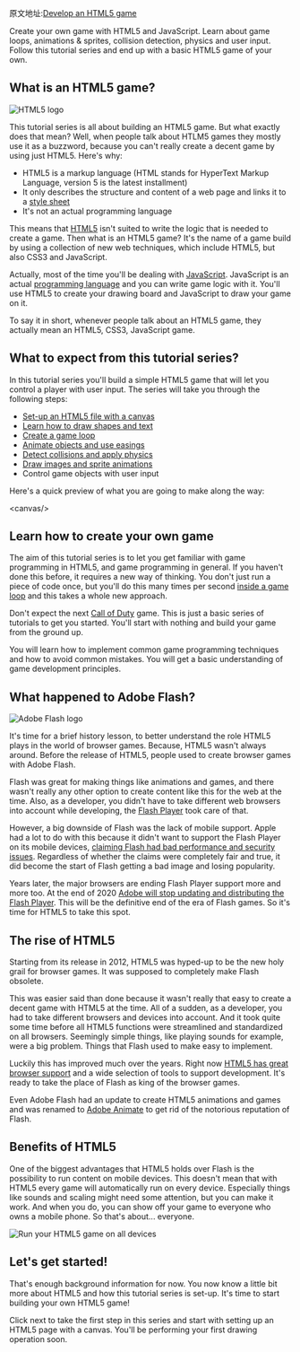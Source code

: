 原文地址:[Develop an HTML5 game](https://spicyyoghurt.com/tutorials/html5-javascript-game-development/develop-a-html5-javascript-game)

Create your own game with HTML5 and JavaScript. Learn about game loops, animations & sprites, collision detection, physics and user input. Follow this tutorial series and end up with a basic HTML5 game of your own.

## What is an HTML5 game?
![HTML5 logo](https://spicyyoghurt.com/img/tutorials/develop_a_html5_game/html5_logo.png)

This tutorial series is all about building an HTML5 game. But what exactly does that mean? Well, when people talk about HTLM5 games they mostly use it as a buzzword, because you can't really create a decent game by using just HTML5. Here's why:

- HTML5 is a markup language (HTML stands for HyperText Markup Language, version 5 is the latest installment)
- It only describes the structure and content of a web page and links it to a [style sheet](https://www.w3schools.com/css/)
- It's not an actual programming language

This means that [HTML5](https://www.w3schools.com/html) isn't suited to write the logic that is needed to create a game. Then what is an HTML5 game? It's the name of a game build by using a collection of new web techniques, which include HTML5, but also CSS3 and JavaScript.

Actually, most of the time you'll be dealing with [JavaScript](https://developer.mozilla.org/docs/Web/JavaScript). JavaScript is an actual [programming language](https://raygun.com/blog/programming-languages/) and you can write game logic with it. You'll use HTML5 to create your drawing board and JavaScript to draw your game on it.

To say it in short, whenever people talk about an HTML5 game, they actually mean an HTML5, CSS3, JavaScript game.

## What to expect from this tutorial series?
In this tutorial series you'll build a simple HTML5 game that will let you control a player with user input. The series will take you through the following steps:

- [Set-up an HTML5 file with a canvas](https://spicyyoghurt.com/tutorials/html5-javascript-game-development/setup-html5-canvas-game)
- [Learn how to draw shapes and text](https://spicyyoghurt.com/tutorials/html5-javascript-game-development/draw-on-html5-canvas)
- [Create a game loop](https://spicyyoghurt.com/tutorials/html5-javascript-game-development/create-a-proper-game-loop-with-requestanimationframe)
- [Animate objects and use easings](https://spicyyoghurt.com/tutorials/html5-javascript-game-development/create-a-smooth-canvas-animation)
- [Detect collisions and apply physics](https://spicyyoghurt.com/tutorials/html5-javascript-game-development/collision-detection-physics)
- [Draw images and sprite animations](https://spicyyoghurt.com/tutorials/html5-javascript-game-development/images-and-sprite-animations)
- Control game objects with user input

Here's a quick preview of what you are going to make along the way:

\<canvas\/\>

## Learn how to create your own game
The aim of this tutorial series is to let you get familiar with game programming in HTML5, and game programming in general. If you haven't done this before, it requires a new way of thinking. You don't just run a piece of code once, but you'll do this many times per second [inside a game loop](https://spicyyoghurt.com/tutorials/html5-javascript-game-development/create-a-proper-game-loop-with-requestanimationframe) and this takes a whole new approach.

Don't expect the next [Call of Duty](https://www.callofduty.com/) game. This is just a basic series of tutorials to get you started. You'll start with nothing and build your game from the ground up.

You will learn how to implement common game programming techniques and how to avoid common mistakes. You will get a basic understanding of game development principles.

## What happened to Adobe Flash?
![Adobe Flash logo](https://spicyyoghurt.com/img/tutorials/develop_a_html5_game/adobe_flash_logo.png)

It's time for a brief history lesson, to better understand the role HTML5 plays in the world of browser games. Because, HTML5 wasn't always around. Before the release of HTML5, people used to create browser games with Adobe Flash.

Flash was great for making things like animations and games, and there wasn't really any other option to create content like this for the web at the time. Also, as a developer, you didn't have to take different web browsers into account while developing, the [Flash Player](https://get.adobe.com/flashplayer/) took care of that.

However, a big downside of Flash was the lack of mobile support. Apple had a lot to do with this because it didn't want to support the Flash Player on its mobile devices, [claiming Flash had bad performance and security issues](https://www.apple.com/hotnews/thoughts-on-flash/). Regardless of whether the claims were completely fair and true, it did become the start of Flash getting a bad image and losing popularity.

Years later, the major browsers are ending Flash Player support more and more too. At the end of 2020 [Adobe will stop updating and distributing the Flash Player](https://theblog.adobe.com/adobe-flash-update/). This will be the definitive end of the era of Flash games. So it's time for HTML5 to take this spot.

## The rise of HTML5
Starting from its release in 2012, HTML5 was hyped-up to be the new holy grail for browser games. It was supposed to completely make Flash obsolete.

This was easier said than done because it wasn't really that easy to create a decent game with HTML5 at the time. All of a sudden, as a developer, you had to take different browsers and devices into account. And it took quite some time before all HTML5 functions were streamlined and standardized on all browsers. Seemingly simple things, like playing sounds for example, were a big problem. Things that Flash used to make easy to implement.

Luckily this has improved much over the years. Right now [HTML5 has great browser support](https://html5readiness.com/) and a wide selection of tools to support development. It's ready to take the place of Flash as king of the browser games.

Even Adobe Flash had an update to create HTML5 animations and games and was renamed to [Adobe Animate](https://www.adobe.com/products/animate.html) to get rid of the notorious reputation of Flash.

## Benefits of HTML5
One of the biggest advantages that HTML5 holds over Flash is the possibility to run content on mobile devices. This doesn't mean that with HTML5 every game will automatically run on every device. Especially things like sounds and scaling might need some attention, but you can make it work. And when you do, you can show off your game to everyone who owns a mobile phone. So that's about... everyone.

![Run your HTML5 game on all devices](https://spicyyoghurt.com/img/tutorials/develop_a_html5_game/html5-on-mobile-devices.jpg)

## Let's get started!
That's enough background information for now. You now know a little bit more about HTML5 and how this tutorial series is set-up. It's time to start building your own HTML5 game!

Click next to take the first step in this series and start with setting up an HTML5 page with a canvas. You'll be performing your first drawing operation soon.